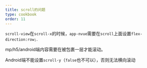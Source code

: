 ```yaml
---
title: scroll的问题
type: cookbook
order: 11
---
```


`scroll-view`在`scroll-x`的时候，`app-nvue`需要在`scroll`上面设置`flex-direction:row;`.

mp/h5/android端内容需要在被包裹一层才能滚动。

Android端不能设置`scroll-y`（`false`也不可以），否则无法横向滚动
